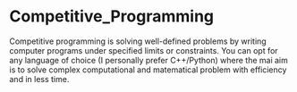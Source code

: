 # Competitive_Programming
Competitive programming is solving well-defined problems by writing computer programs under specified limits or constraints. You can opt for any language of choice (I personally prefer C++/Python) where the mai aim is to solve complex computational and matematical problem with efficiency and in less time.
